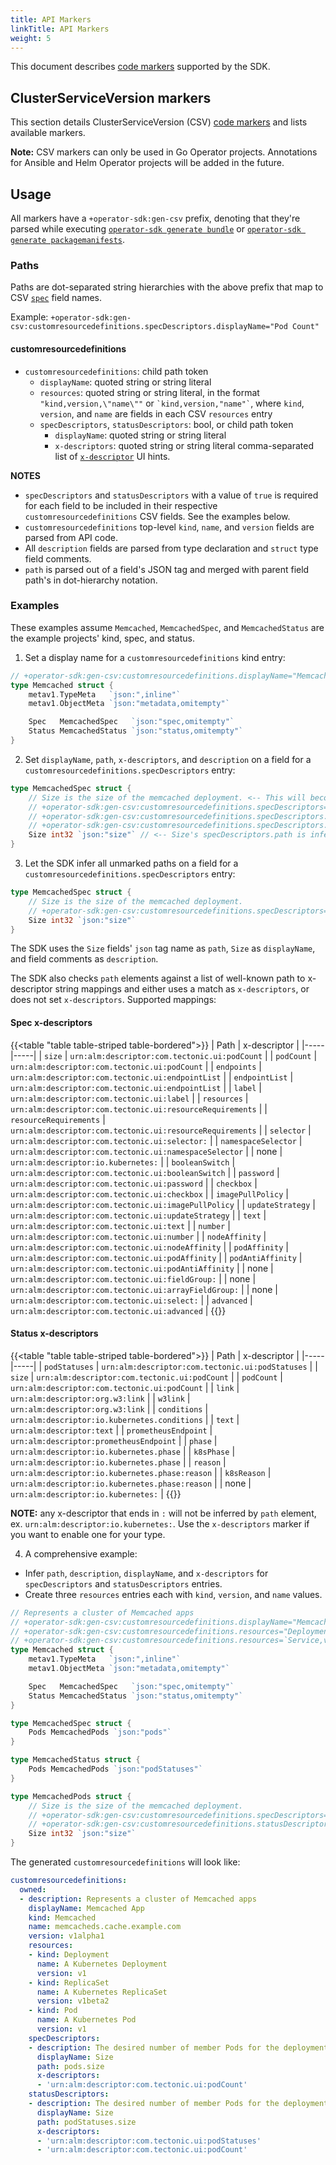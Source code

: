 ```yaml
---
title: API Markers
linkTitle: API Markers
weight: 5
---
```


This document describes [code markers][markers] supported by the SDK.

## ClusterServiceVersion markers

This section details ClusterServiceVersion (CSV) [code markers][code-markers-design] and lists available markers.

**Note:** CSV markers can only be used in Go Operator projects. Annotations for Ansible and Helm Operator projects will be added in the future.

## Usage

All markers have a `+operator-sdk:gen-csv` prefix, denoting that they're parsed while executing
[`operator-sdk generate bundle`][cli-gen-bundle] or [`operator-sdk generate packagemanifests`][cli-gen-packagemanifests].

### Paths

Paths are dot-separated string hierarchies with the above prefix that map to CSV [`spec`][csv-spec] field names.

Example: `+operator-sdk:gen-csv:customresourcedefinitions.specDescriptors.displayName="Pod Count"`

#### customresourcedefinitions

- `customresourcedefinitions`: child path token
	- `displayName`: quoted string or string literal
	- `resources`: quoted string or string literal, in the format `"kind,version,\"name\""` or `` `kind,version,"name"` ``, where `kind`, `version`, and `name` are fields in each CSV `resources` entry
	- `specDescriptors`, `statusDescriptors`: bool, or child path token
		- `displayName`: quoted string or string literal
		- `x-descriptors`: quoted string or string literal comma-separated list of [`x-descriptor`][csv-x-desc] UI hints.

**NOTES**
- `specDescriptors` and `statusDescriptors` with a value of `true` is required for each field to be included in their respective `customresourcedefinitions` CSV fields. See the examples below.
- `customresourcedefinitions` top-level `kind`, `name`, and `version` fields are parsed from API code.
- All `description` fields are parsed from type declaration and `struct` type field comments.
- `path` is parsed out of a field's JSON tag and merged with parent field path's in dot-hierarchy notation.

### Examples

These examples assume `Memcached`, `MemcachedSpec`, and `MemcachedStatus` are the example projects' kind, spec, and status.

1. Set a display name for a `customresourcedefinitions` kind entry:

```go
// +operator-sdk:gen-csv:customresourcedefinitions.displayName="Memcached App"
type Memcached struct {
	metav1.TypeMeta   `json:",inline"`
	metav1.ObjectMeta `json:"metadata,omitempty"`

	Spec   MemcachedSpec   `json:"spec,omitempty"`
	Status MemcachedStatus `json:"status,omitempty"`
}
```

2. Set `displayName`, `path`, `x-descriptors`, and `description` on a field for a `customresourcedefinitions.specDescriptors` entry:

```go
type MemcachedSpec struct {
	// Size is the size of the memcached deployment. <-- This will become Size's specDescriptors.description.
	// +operator-sdk:gen-csv:customresourcedefinitions.specDescriptors=true
	// +operator-sdk:gen-csv:customresourcedefinitions.specDescriptors.displayName="Pod Count"
	// +operator-sdk:gen-csv:customresourcedefinitions.specDescriptors.x-descriptors="urn:alm:descriptor:com.tectonic.ui:podCount,urn:alm:descriptor:io.kubernetes:custom"
	Size int32 `json:"size"` // <-- Size's specDescriptors.path is inferred from this JSON tag.
}
```

3. Let the SDK infer all unmarked paths on a field for a `customresourcedefinitions.specDescriptors` entry:

```go
type MemcachedSpec struct {
	// Size is the size of the memcached deployment.
	// +operator-sdk:gen-csv:customresourcedefinitions.specDescriptors=true
	Size int32 `json:"size"`
}
```

The SDK uses the `Size` fields' `json` tag name as `path`, `Size` as `displayName`, and field comments as `description`.

The SDK also checks `path` elements against a list of well-known path to x-descriptor string mappings and either uses a match as `x-descriptors`, or does not set `x-descriptors`. Supported mappings:

#### Spec x-descriptors

{{<table "table table-striped table-bordered">}}
| Path | x-descriptor |
|-----|-----|
| `size` | `urn:alm:descriptor:com.tectonic.ui:podCount` |
| `podCount` | `urn:alm:descriptor:com.tectonic.ui:podCount` |
| `endpoints` | `urn:alm:descriptor:com.tectonic.ui:endpointList` |
| `endpointList` | `urn:alm:descriptor:com.tectonic.ui:endpointList` |
| `label` | `urn:alm:descriptor:com.tectonic.ui:label` |
| `resources` | `urn:alm:descriptor:com.tectonic.ui:resourceRequirements` |
| `resourceRequirements` | `urn:alm:descriptor:com.tectonic.ui:resourceRequirements` |
| `selector` | `urn:alm:descriptor:com.tectonic.ui:selector:` |
| `namespaceSelector` | `urn:alm:descriptor:com.tectonic.ui:namespaceSelector` |
| none | `urn:alm:descriptor:io.kubernetes:` |
| `booleanSwitch` | `urn:alm:descriptor:com.tectonic.ui:booleanSwitch` |
| `password` | `urn:alm:descriptor:com.tectonic.ui:password` |
| `checkbox` | `urn:alm:descriptor:com.tectonic.ui:checkbox` |
| `imagePullPolicy` | `urn:alm:descriptor:com.tectonic.ui:imagePullPolicy` |
| `updateStrategy` | `urn:alm:descriptor:com.tectonic.ui:updateStrategy` |
| `text` | `urn:alm:descriptor:com.tectonic.ui:text` |
| `number` | `urn:alm:descriptor:com.tectonic.ui:number` |
| `nodeAffinity` | `urn:alm:descriptor:com.tectonic.ui:nodeAffinity` |
| `podAffinity` | `urn:alm:descriptor:com.tectonic.ui:podAffinity` |
| `podAntiAffinity` | `urn:alm:descriptor:com.tectonic.ui:podAntiAffinity` |
| none | `urn:alm:descriptor:com.tectonic.ui:fieldGroup:` |
| none | `urn:alm:descriptor:com.tectonic.ui:arrayFieldGroup:` |
| none | `urn:alm:descriptor:com.tectonic.ui:select:` |
| `advanced` | `urn:alm:descriptor:com.tectonic.ui:advanced` |
{{</table>}}

#### Status x-descriptors

{{<table "table table-striped table-bordered">}}
| Path | x-descriptor |
|-----|-----|
| `podStatuses` | `urn:alm:descriptor:com.tectonic.ui:podStatuses` |
| `size` | `urn:alm:descriptor:com.tectonic.ui:podCount` |
| `podCount` | `urn:alm:descriptor:com.tectonic.ui:podCount` |
| `link` | `urn:alm:descriptor:org.w3:link` |
| `w3link` | `urn:alm:descriptor:org.w3:link` |
| `conditions` | `urn:alm:descriptor:io.kubernetes.conditions` |
| `text` | `urn:alm:descriptor:text` |
| `prometheusEndpoint` | `urn:alm:descriptor:prometheusEndpoint` |
| `phase` | `urn:alm:descriptor:io.kubernetes.phase` |
| `k8sPhase` | `urn:alm:descriptor:io.kubernetes.phase` |
| `reason` | `urn:alm:descriptor:io.kubernetes.phase:reason` |
| `k8sReason` | `urn:alm:descriptor:io.kubernetes.phase:reason` |
| none | `urn:alm:descriptor:io.kubernetes:` |
{{</table>}}

**NOTE:** any x-descriptor that ends in `:` will not be inferred by `path` element, ex. `urn:alm:descriptor:io.kubernetes:`. Use the `x-descriptors` marker if you want to enable one for your type.

4. A comprehensive example:
- Infer `path`, `description`, `displayName`, and `x-descriptors` for `specDescriptors` and `statusDescriptors` entries.
- Create three `resources` entries each with `kind`, `version`, and `name` values.

```go
// Represents a cluster of Memcached apps
// +operator-sdk:gen-csv:customresourcedefinitions.displayName="Memcached App"
// +operator-sdk:gen-csv:customresourcedefinitions.resources="Deployment,v1,\"memcached-operator\""
// +operator-sdk:gen-csv:customresourcedefinitions.resources=`Service,v1,"memcached-operator"`
type Memcached struct {
	metav1.TypeMeta   `json:",inline"`
	metav1.ObjectMeta `json:"metadata,omitempty"`

	Spec   MemcachedSpec   `json:"spec,omitempty"`
	Status MemcachedStatus `json:"status,omitempty"`
}

type MemcachedSpec struct {
	Pods MemcachedPods `json:"pods"`
}

type MemcachedStatus struct {
	Pods MemcachedPods `json:"podStatuses"`
}

type MemcachedPods struct {
	// Size is the size of the memcached deployment.
	// +operator-sdk:gen-csv:customresourcedefinitions.specDescriptors=true
	// +operator-sdk:gen-csv:customresourcedefinitions.statusDescriptors=true
	Size int32 `json:"size"`
}
```

The generated `customresourcedefinitions` will look like:

```yaml
customresourcedefinitions:
  owned:
  - description: Represents a cluster of Memcached apps
    displayName: Memcached App
    kind: Memcached
    name: memcacheds.cache.example.com
    version: v1alpha1
    resources:
    - kind: Deployment
      name: A Kubernetes Deployment
      version: v1
    - kind: ReplicaSet
      name: A Kubernetes ReplicaSet
      version: v1beta2
    - kind: Pod
      name: A Kubernetes Pod
      version: v1
    specDescriptors:
    - description: The desired number of member Pods for the deployment.
      displayName: Size
      path: pods.size
      x-descriptors:
      - 'urn:alm:descriptor:com.tectonic.ui:podCount'
    statusDescriptors:
    - description: The desired number of member Pods for the deployment.
      displayName: Size
      path: podStatuses.size
      x-descriptors:
      - 'urn:alm:descriptor:com.tectonic.ui:podStatuses'
      - 'urn:alm:descriptor:com.tectonic.ui:podCount'
```

[markers]:https://pkg.go.dev/sigs.k8s.io/controller-tools/pkg/markers
[code-markers-design]:https://github.com/operator-framework/operator-sdk/blob/master/proposals/sdk-code-annotations.md
[cli-gen-bundle]:/docs/cli/operator-sdk_generate_bundle
[cli-gen-packagemanifests]:/docs/cli/operator-sdk_generate_packagemanifests
[csv-x-desc]:https://github.com/openshift/console/blob/feabd61/frontend/packages/operator-lifecycle-manager/src/components/descriptors/types.ts#L3-L39
[csv-spec]:https://github.com/operator-framework/operator-lifecycle-manager/blob/e0eea22/doc/design/building-your-csv.md
